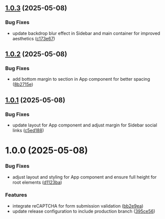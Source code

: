 ## [1.0.3](https://github.com/TheKingsident/kingsley-portfolio/compare/v1.0.2...v1.0.3) (2025-05-08)


### Bug Fixes

* update backdrop blur effect in Sidebar and main container for improved aesthetics ([c173e67](https://github.com/TheKingsident/kingsley-portfolio/commit/c173e67541ba6096b13297ecb27124c485af5faf))

## [1.0.2](https://github.com/TheKingsident/kingsley-portfolio/compare/v1.0.1...v1.0.2) (2025-05-08)


### Bug Fixes

* add bottom margin to section in App component for better spacing ([8b2715e](https://github.com/TheKingsident/kingsley-portfolio/commit/8b2715ec050ab0566b0602145a4461944f8e46dc))

## [1.0.1](https://github.com/TheKingsident/kingsley-portfolio/compare/v1.0.0...v1.0.1) (2025-05-08)


### Bug Fixes

* update layout for App component and adjust margin for Sidebar social links ([c5ed188](https://github.com/TheKingsident/kingsley-portfolio/commit/c5ed188426b372aa2838f587897abb80b99631cc))

# 1.0.0 (2025-05-08)


### Bug Fixes

* adjust layout and styling for App component and ensure full height for root elements ([d1123ba](https://github.com/TheKingsident/kingsley-portfolio/commit/d1123bacd9c44ecf7f059572712d9ec44b41aba0))


### Features

* integrate reCAPTCHA for form submission validation ([bb2e9ea](https://github.com/TheKingsident/kingsley-portfolio/commit/bb2e9eab804c901ee17e5b9927e4f49c73ae36e6))
* update release configuration to include production branch ([395ce56](https://github.com/TheKingsident/kingsley-portfolio/commit/395ce562e7cb522979a9529a97d447fcf166468d))
